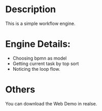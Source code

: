 # Description

This is a simple workflow engine.

# Engine Details:

- Choosing bpmn as model
- Getting current task by top sort
- Noticing the loop flow.

# Others

You can download the Web Demo in realse.


